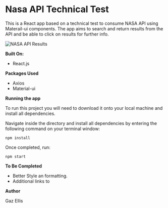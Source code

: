 # Nasa API Technical Test

This is a React app based on a technical test to consume NASA API using Materail-ui components.
The app aims to search and return results from the API and be able to click on results for further info.

![NASA API Results](https://i.imgur.com/tjvd113.png)

**Built On:**

- React.js

**Packages Used**

- Axios
- Material-ui

**Running the app**

To run this project you will need to download it onto your local machine and install all dependencies.

Navigate inside the directory and install all dependencies by entering the following command on your terminal window:

`npm install`

Once completed, run:

`npm start`

**To Be Completed**

 - Better Style an formatting.
 - Additional links to 

**Author**

Gaz Ellis